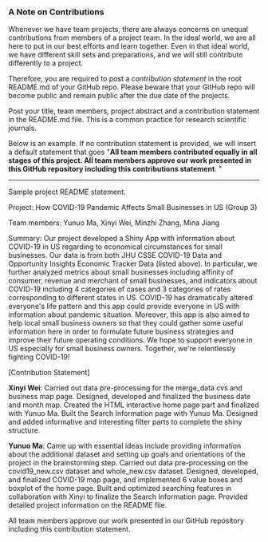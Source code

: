 ### A Note on Contributions

Whenever we have team projects, there are always concerns on unequal contributions from members of a project team. In the ideal world, we are all here to put in our best efforts and learn together. Even in that ideal world, we have different skill sets and preparations, and we will still contribute differently to a project. 

Therefore, you are required to post a *contribution statement* in the root README.md of your GitHub repo. Please beware that your GitHub repo will become public and remain public after the due date of the projects. 

Post your title, team members, project abstract and a contribution statement in the README.md file.  This is a common practice for research scientific journals. 

Below is an example. If no contribution statement is provided, we will insert a default statement that goes "**All team members contributed equally in all stages of this project. All team members approve our work presented in this GitHub repository including this contributions statement**. "

---
Sample project README statement.

Project: How COVID-19 Pandemic Affects Small Businesses in US (Group 3)

Team members: Yunuo Ma, Xinyi Wei, Minzhi Zhang, Mina Jiang

Summary: Our project developed a Shiny App with information about COVID-19 in US regarding to economical circumstances for small businesses. Our data is from both JHU CSSE COVID-19 Data and Opportunity Insights Economic Tracker Data (listed above). In particular, we further analyzed metrics about small businesses including affinity of consumer, revenue and merchant of small businesses, and indicators about COVID-19 including 4 categories of cases and 3 categories of rates corresponding to different states in US. COVID-19 has dramatically altered everyone's life pattern and this app could provide everyone in US with information about pandemic situation. Moreover, this app is also aimed to help local small business owners so that they could gather some useful information here in order to formulate future business strategies and improve their future operating conditions. We hope to support everyone in US especially for small business owners. Together, we're relentlessly fighting COVID-19!

[Contribution Statement] 

**Xinyi Wei**: Carried out data pre-processing for the merge_data cvs and business map page. Designed, developed and finalized the business date and month map. Created the HTML interactive home page part and finalized with Yunuo Ma. Built the Search Information page with Yunuo Ma. Designed and added informative and interesting filter parts to complete the shiny structure. 

**Yunuo Ma**: Came up with essential ideas include providing information about the additional dataset and setting up goals and orientations of the project in the brainstorming step. Carried out data pre-processing on the covid19_new.csv dataset and whole_new.csv dataset. Designed, developed, and finalized COVID-19 map page, and implemented 6 value boxes and boxplot of the home page. Built and optimized searching features in collaboration with Xinyi to finalize the Search Information page. Provided detailed project information on the README file. 

All team members approve our work presented in our GitHub repository including this contribution statement.
